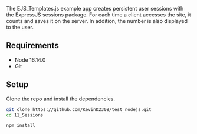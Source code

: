 The EJS_Templates.js example app creates persistent user sessions with the ExpressJS sessions package. For each time a client accesses the site, it counts and saves it on the server. In addition, the number is also displayed to the user.


## Requirements

* Node 16.14.0
* Git

## Setup

Clone the repo and install the dependencies.

```bash
git clone https://github.com/KevinD2308/test_nodejs.git
cd 11_Sessions
```

```bash
npm install
```

